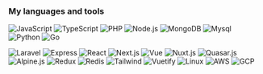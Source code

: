 ### My languages and tools

![JavaScript](https://img.shields.io/badge/-JavaScript-000?&logo=JavaScript)
![TypeScript](https://img.shields.io/badge/-TypeScript-000?&logo=TypeScript)
![PHP](https://img.shields.io/badge/-Php-000?&logo=PHP)
![Node.js](https://img.shields.io/badge/-Node-000?&logo=node.js)
![MongoDB](https://img.shields.io/badge/-MongoDb-000?&logo=MongoDB)
![Mysql](https://img.shields.io/badge/-Mysql-000?&logo=mysql)
![Python](https://img.shields.io/badge/-Python-000?&logo=Python)
![Go](https://img.shields.io/badge/-Go-000?&logo=go)

![Laravel](https://img.shields.io/badge/-Laravel-000?&logo=Laravel)
![Express](https://img.shields.io/badge/-Express-000?&logo=express)
![React](https://img.shields.io/badge/-React-000?&logo=React)
![Next.js](https://img.shields.io/badge/-Next-000?&logo=Next.js)
![Vue](https://img.shields.io/badge/-Vue-000?&logo=Vue.js)
![Nuxt.js](https://img.shields.io/badge/-Nuxt-000?&logo=Nuxt.js)
![Quasar.js](https://img.shields.io/badge/-Quasar-000?&logo=Quasar)
![Alpine.js](https://img.shields.io/badge/-Alpine-000?&logo=Alpine.js)
![Redux](https://img.shields.io/badge/-Redux-000?&logo=Redux)
![Redis](https://img.shields.io/badge/-Redis-000?&logo=Redis)
![Tailwind](https://img.shields.io/badge/-Tailwind-000?&logo=tailwindcss)
![Vuetify](https://img.shields.io/badge/-Vuetify-000?&logo=vuetify)
![Linux](https://img.shields.io/badge/-Linux-000?&logo=Linux)
![AWS](https://img.shields.io/badge/-Aws-000?&logo=amazon)
![GCP](https://img.shields.io/badge/-Gcp-000?&logo=google-cloud)

<!--
<center>
  <table>
    <tr>
        <td><img heigth="100% auto;" align="left" src="https://github-readme-stats.vercel.app/api/top-langs/?username=jniyaz&layout=compact&theme=blueberry&langs_count=8"/></td>
        <td><img width="410px" align="left" src="https://github-readme-streak-stats.herokuapp.com/?user=jniyaz&hide_border=true&theme=blueberry" /></td>
    </tr>  
  </table>
</center>
-->
